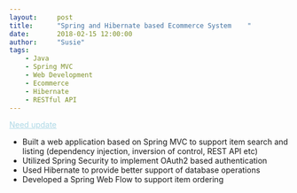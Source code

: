 ```yaml
---
layout:     post
title:      "Spring and Hibernate based Ecommerce System	"
date:       2018-02-15 12:00:00
author:     "Susie"
tags:
    - Java
    - Spring MVC
    - Web Development
    - Ecommerce
    - Hibernate 
    - RESTful API
---
```



<div>
<a href="https://github.com/Susieeeeeeeeee/Applied-Parallel-Programming-Project" style="color:lightblue;">Need update</a>
<ul>
  <li>Built a web application based on Spring MVC to support item search and listing (dependency injection, inversion of control, REST API etc)</li>
  <li>Utilized Spring Security to implement OAuth2 based authentication </li>
  <li>Used Hibernate to provide better support of database operations</li>
  <li>Developed a Spring Web Flow to support item ordering</li>
</ul>
</div>
